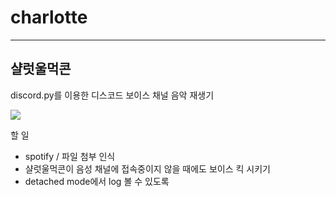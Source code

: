 # charlotte

---------------------------


## 샬럿울먹콘
discord.py를 이용한 디스코드 보이스 채널 음악 재생기

![](https://private-user-images.githubusercontent.com/140505972/418364767-186ec966-6f0e-40d4-953c-fb032ca7c675.png?jwt=eyJhbGciOiJIUzI1NiIsInR5cCI6IkpXVCJ9.eyJpc3MiOiJnaXRodWIuY29tIiwiYXVkIjoicmF3LmdpdGh1YnVzZXJjb250ZW50LmNvbSIsImtleSI6ImtleTUiLCJleHAiOjE3NDA5MzgwNDMsIm5iZiI6MTc0MDkzNzc0MywicGF0aCI6Ii8xNDA1MDU5NzIvNDE4MzY0NzY3LTE4NmVjOTY2LTZmMGUtNDBkNC05NTNjLWZiMDMyY2E3YzY3NS5wbmc_WC1BbXotQWxnb3JpdGhtPUFXUzQtSE1BQy1TSEEyNTYmWC1BbXotQ3JlZGVudGlhbD1BS0lBVkNPRFlMU0E1M1BRSzRaQSUyRjIwMjUwMzAyJTJGdXMtZWFzdC0xJTJGczMlMkZhd3M0X3JlcXVlc3QmWC1BbXotRGF0ZT0yMDI1MDMwMlQxNzQ5MDNaJlgtQW16LUV4cGlyZXM9MzAwJlgtQW16LVNpZ25hdHVyZT1mODA3YTM4ODFhNGI4YjlhYzNjZDU1NzgxNjM1ZTAyNGU3NDhiMjdjMWM3MTVlOWUyNzQxM2U5OWI1M2M0ZjZhJlgtQW16LVNpZ25lZEhlYWRlcnM9aG9zdCJ9.QwXMQ8QFnZrYyH9UzSSUCuaXw43-sfRIWaL2f9gOoiU)


할 일
- spotify / 파일 첨부 인식
- 샬럿울먹콘이 음성 채널에 접속중이지 않을 때에도 보이스 킥 시키기
- detached mode에서 log 볼 수 있도록
